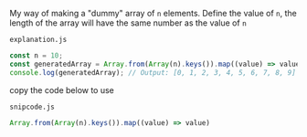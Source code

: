 <!-- const metadata = { title: "Generate an Array with n elements", tags: ["snipcode", "javascript"] } -->


My way of making a "dummy" array of `n` elements. Define the value of `n`, the length of the array will have the same number as the value of `n`

`explanation.js`
```js
const n = 10;
const generatedArray = Array.from(Array(n).keys()).map((value) => value);
console.log(generatedArray); // Output: [0, 1, 2, 3, 4, 5, 6, 7, 8, 9]
```


copy the code below to use

`snipcode.js`
```js
Array.from(Array(n).keys()).map((value) => value)
```
